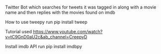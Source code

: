 Twitter Bot which searches for tweets it was tagged in along with a movie name and then replies with the movies found on imdb

How to use tweepy
run pip install tweep

Tutorial used
https://www.youtube.com/watch?v=tC9GnD0aU2c&ab_channel=CreepyD

Install imdb API
run pip install imdbpy
